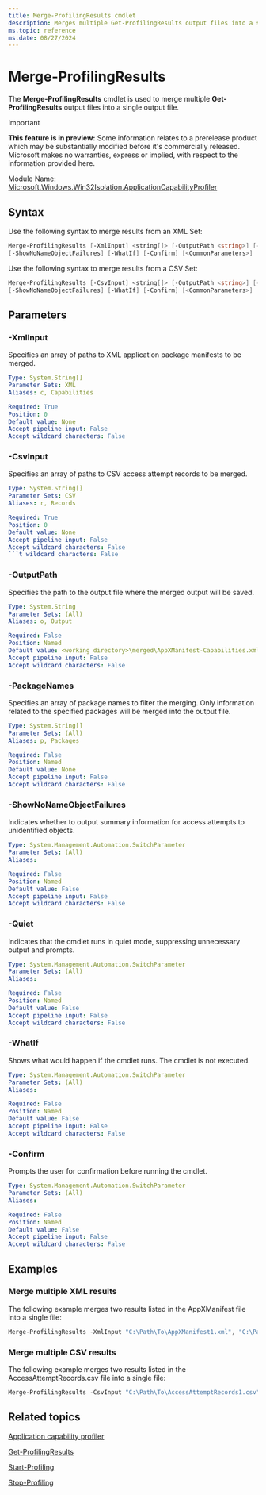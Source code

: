 ```yaml
---
title: Merge-ProfilingResults cmdlet
description: Merges multiple Get-ProfilingResults output files into a single file.
ms.topic: reference
ms.date: 08/27/2024
---
```


# Merge-ProfilingResults

The **Merge-ProfilingResults** cmdlet is used to merge multiple **Get-ProfilingResults** output files into a single output file.

> [!IMPORTANT]
> **This feature is in preview:** Some information relates to a prerelease product which may be substantially modified before it's commercially released. Microsoft makes no warranties, express or implied, with respect to the information provided here.

Module Name: [Microsoft.Windows.Win32Isolation.ApplicationCapabilityProfiler](Microsoft.Windows.Win32Isolation.ApplicationCapabilityProfiler.md)

## Syntax

Use the following syntax to merge results from an XML Set:

```powershell
Merge-ProfilingResults [-XmlInput] <string[]> [-OutputPath <string>] [-PackageNames <string[]>] [-Quiet]
[-ShowNoNameObjectFailures] [-WhatIf] [-Confirm] [<CommonParameters>]
```

Use the following syntax to merge results from a CSV Set:

```powershell
Merge-ProfilingResults [-CsvInput] <string[]> [-OutputPath <string>] [-PackageNames <string[]>] [-Quiet]
[-ShowNoNameObjectFailures] [-WhatIf] [-Confirm] [<CommonParameters>]
```

## Parameters

### -XmlInput

Specifies an array of paths to XML application package manifests to be merged.

```yaml
Type: System.String[]
Parameter Sets: XML
Aliases: c, Capabilities

Required: True
Position: 0
Default value: None
Accept pipeline input: False
Accept wildcard characters: False
```

### -CsvInput

Specifies an array of paths to CSV access attempt records to be merged.

```yaml
Type: System.String[]
Parameter Sets: CSV
Aliases: r, Records

Required: True
Position: 0
Default value: None
Accept pipeline input: False
Accept wildcard characters: False
```t wildcard characters: False
```

### -OutputPath

Specifies the path to the output file where the merged output will be saved.

```yaml
Type: System.String
Parameter Sets: (All)
Aliases: o, Output

Required: False
Position: Named
Default value: <working directory>\merged\AppXManifest-Capabilities.xml (XML) or <working directory>\merged\AccessAttemptRecords.csv (CSV)
Accept pipeline input: False
Accept wildcard characters: False
```

### -PackageNames

Specifies an array of package names to filter the merging. Only information related to the specified packages will be merged into the output file.

```yaml
Type: System.String[]
Parameter Sets: (All)
Aliases: p, Packages

Required: False
Position: Named
Default value: None
Accept pipeline input: False
Accept wildcard characters: False
```

### -ShowNoNameObjectFailures

Indicates whether to output summary information for access attempts to unidentified objects.

```yaml
Type: System.Management.Automation.SwitchParameter
Parameter Sets: (All)
Aliases:

Required: False
Position: Named
Default value: False
Accept pipeline input: False
Accept wildcard characters: False
```

### -Quiet

Indicates that the cmdlet runs in quiet mode, suppressing unnecessary output and prompts.

```yaml
Type: System.Management.Automation.SwitchParameter
Parameter Sets: (All)
Aliases:

Required: False
Position: Named
Default value: False
Accept pipeline input: False
Accept wildcard characters: False
```

### -WhatIf

Shows what would happen if the cmdlet runs. The cmdlet is not executed.

```yaml
Type: System.Management.Automation.SwitchParameter
Parameter Sets: (All)
Aliases:

Required: False
Position: Named
Default value: False
Accept pipeline input: False
Accept wildcard characters: False
```

### -Confirm

Prompts the user for confirmation before running the cmdlet.

```yaml
Type: System.Management.Automation.SwitchParameter
Parameter Sets: (All)
Aliases:

Required: False
Position: Named
Default value: False
Accept pipeline input: False
Accept wildcard characters: False
```

## Examples

### Merge multiple XML results

The following example merges two results listed in the AppXManifest file into a single file:

```powershell
Merge-ProfilingResults -XmlInput "C:\Path\To\AppXManifest1.xml", "C:\Path\To\AppXManifest2.xml" -OutputPath "C:\Path\To\MergedAppXManifest.xml"
```

### Merge multiple CSV results

The following example merges two results listed in the AccessAttemptRecords.csv file into a single file:

```powershell
Merge-ProfilingResults -CsvInput "C:\Path\To\AccessAttemptRecords1.csv", "C:\Path\To\AccessAttemptRecords2.csv" -OutputPath "C:\Path\To\MergedAccessAttemptRecords.csv"
```

## Related topics

[Application capability profiler](../app-isolation-capability-profiler.md)

[Get-ProfilingResults](Get-ProfilingResults.md)

[Start-Profiling](Start-Profiling.md)

[Stop-Profiling](Stop-Profiling.md)
